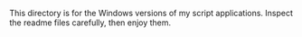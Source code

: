 This directory is for the Windows versions of my script applications. Inspect the readme files carefully, then enjoy them.
